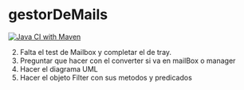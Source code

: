 # gestorDeMails
[![Java CI with Maven](https://github.com/StivenAlexis/gestorDeMails/actions/workflows/maven.yml/badge.svg)](https://github.com/StivenAlexis/gestorDeMails/actions/workflows/maven.yml)


2. Falta el test de Mailbox y completar el de tray.
3. Preguntar que hacer con el converter si va en mailBox o manager
4. Hacer el diagrama UML
5. Hacer el objeto Filter con sus metodos y predicados 
